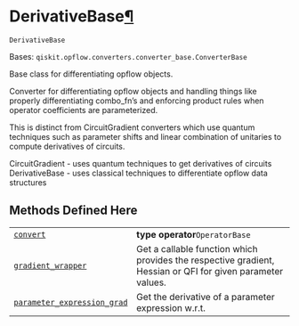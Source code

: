 # DerivativeBase[¶](#derivativebase "Permalink to this headline")

<span id="undefined" />

`DerivativeBase`

Bases: `qiskit.opflow.converters.converter_base.ConverterBase`

Base class for differentiating opflow objects.

Converter for differentiating opflow objects and handling things like properly differentiating combo\_fn’s and enforcing product rules when operator coefficients are parameterized.

This is distinct from CircuitGradient converters which use quantum techniques such as parameter shifts and linear combination of unitaries to compute derivatives of circuits.

CircuitGradient - uses quantum techniques to get derivatives of circuits DerivativeBase - uses classical techniques to differentiate opflow data structures

## Methods Defined Here

|                                                                                                                                                                                                                                     |                                                                                                            |
| ----------------------------------------------------------------------------------------------------------------------------------------------------------------------------------------------------------------------------------- | ---------------------------------------------------------------------------------------------------------- |
| [`convert`](qiskit.opflow.gradients.DerivativeBase.convert#qiskit.opflow.gradients.DerivativeBase.convert "qiskit.opflow.gradients.DerivativeBase.convert")                                                                         | **type operator**`OperatorBase`                                                                            |
| [`gradient_wrapper`](qiskit.opflow.gradients.DerivativeBase.gradient_wrapper#qiskit.opflow.gradients.DerivativeBase.gradient_wrapper "qiskit.opflow.gradients.DerivativeBase.gradient_wrapper")                                     | Get a callable function which provides the respective gradient, Hessian or QFI for given parameter values. |
| [`parameter_expression_grad`](qiskit.opflow.gradients.DerivativeBase.parameter_expression_grad#qiskit.opflow.gradients.DerivativeBase.parameter_expression_grad "qiskit.opflow.gradients.DerivativeBase.parameter_expression_grad") | Get the derivative of a parameter expression w\.r.t.                                                       |
